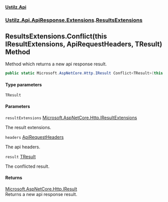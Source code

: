#### [Ustilz.Api](index.md 'index')
### [Ustilz.Api.ApiResponse.Extensions](Ustilz.Api.ApiResponse.Extensions.md 'Ustilz.Api.ApiResponse.Extensions').[ResultsExtensions](Ustilz.Api.ApiResponse.Extensions.ResultsExtensions.md 'Ustilz.Api.ApiResponse.Extensions.ResultsExtensions')

## ResultsExtensions.Conflict<TResult>(this IResultExtensions, ApiRequestHeaders, TResult) Method

Method which returns a new api response result.

```csharp
public static Microsoft.AspNetCore.Http.IResult Conflict<TResult>(this Microsoft.AspNetCore.Http.IResultExtensions resultExtensions, Ustilz.Api.ApiResponse.ApiRequestHeaders headers, TResult? result=default(TResult?));
```
#### Type parameters

<a name='Ustilz.Api.ApiResponse.Extensions.ResultsExtensions.Conflict_TResult_(thisMicrosoft.AspNetCore.Http.IResultExtensions,Ustilz.Api.ApiResponse.ApiRequestHeaders,TResult).TResult'></a>

`TResult`
#### Parameters

<a name='Ustilz.Api.ApiResponse.Extensions.ResultsExtensions.Conflict_TResult_(thisMicrosoft.AspNetCore.Http.IResultExtensions,Ustilz.Api.ApiResponse.ApiRequestHeaders,TResult).resultExtensions'></a>

`resultExtensions` [Microsoft.AspNetCore.Http.IResultExtensions](https://docs.microsoft.com/en-us/dotnet/api/Microsoft.AspNetCore.Http.IResultExtensions 'Microsoft.AspNetCore.Http.IResultExtensions')

The result extensions.

<a name='Ustilz.Api.ApiResponse.Extensions.ResultsExtensions.Conflict_TResult_(thisMicrosoft.AspNetCore.Http.IResultExtensions,Ustilz.Api.ApiResponse.ApiRequestHeaders,TResult).headers'></a>

`headers` [ApiRequestHeaders](Ustilz.Api.ApiResponse.ApiRequestHeaders.md 'Ustilz.Api.ApiResponse.ApiRequestHeaders')

The api headers.

<a name='Ustilz.Api.ApiResponse.Extensions.ResultsExtensions.Conflict_TResult_(thisMicrosoft.AspNetCore.Http.IResultExtensions,Ustilz.Api.ApiResponse.ApiRequestHeaders,TResult).result'></a>

`result` [TResult](Ustilz.Api.ApiResponse.Extensions.ResultsExtensions.Conflict_TResult_(thisMicrosoft.AspNetCore.Http.IResultExtensions,Ustilz.Api.ApiResponse.ApiRequestHeaders,TResult).md#Ustilz.Api.ApiResponse.Extensions.ResultsExtensions.Conflict_TResult_(thisMicrosoft.AspNetCore.Http.IResultExtensions,Ustilz.Api.ApiResponse.ApiRequestHeaders,TResult).TResult 'Ustilz.Api.ApiResponse.Extensions.ResultsExtensions.Conflict<TResult>(this Microsoft.AspNetCore.Http.IResultExtensions, Ustilz.Api.ApiResponse.ApiRequestHeaders, TResult).TResult')

The conflicted result.

#### Returns
[Microsoft.AspNetCore.Http.IResult](https://docs.microsoft.com/en-us/dotnet/api/Microsoft.AspNetCore.Http.IResult 'Microsoft.AspNetCore.Http.IResult')  
Returns a new api response result.